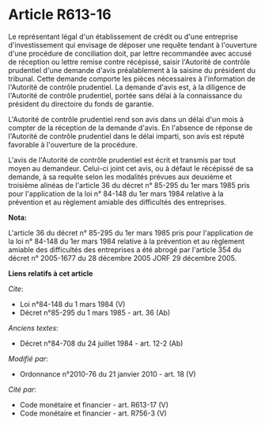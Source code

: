# Article R613-16

Le représentant légal d'un établissement de crédit ou d'une entreprise d'investissement qui envisage de déposer une requête
tendant à l'ouverture d'une procédure de conciliation doit, par lettre recommandée avec accusé de réception ou lettre remise
contre récépissé, saisir l'Autorité de contrôle prudentiel d'une demande d'avis préalablement à la saisine du président du
tribunal. Cette demande comporte les pièces nécessaires à l'information de l'Autorité de contrôle prudentiel. La demande
d'avis est, à la diligence de l'Autorité de contrôle prudentiel, portée sans délai à la connaissance du président du
directoire du fonds de garantie. 

L'Autorité de contrôle prudentiel rend son avis dans un délai d'un mois à compter de la réception de la demande d'avis. En
l'absence de réponse de l'Autorité de contrôle prudentiel dans le délai imparti, son avis est réputé favorable à l'ouverture
de la procédure. 

L'avis de l'Autorité de contrôle prudentiel est écrit et transmis par tout moyen au demandeur. Celui-ci joint cet avis, ou à
défaut le récépissé de sa demande, à sa requête selon les modalités prévues aux deuxième et troisième alinéas de l'article 36
du décret n° 85-295 du 1er mars 1985 pris pour l'application de la loi n° 84-148 du 1er mars 1984 relative à la prévention et
au règlement amiable des difficultés des entreprises.

**Nota:**

L'article 36 du décret n° 85-295 du 1er mars 1985 pris pour l'application de la loi n° 84-148 du 1er mars 1984 relative à la
prévention et au règlement amiable des difficultés des entreprises a été abrogé par l'article 354 du décret n° 2005-1677 du
28 décembre 2005 JORF 29 décembre 2005.

**Liens relatifs à cet article**

_Cite_:

  - Loi n°84-148 du 1 mars 1984 (V)
  - Décret n°85-295 du 1 mars 1985 - art. 36 (Ab)

_Anciens textes_:

  - Décret n°84-708 du 24 juillet 1984 - art. 12-2 (Ab)

_Modifié par_:

  - Ordonnance n°2010-76 du 21 janvier 2010 - art. 18 (V)

_Cité par_:

  - Code monétaire et financier - art. R613-17 (V)
  - Code monétaire et financier - art. R756-3 (V)

